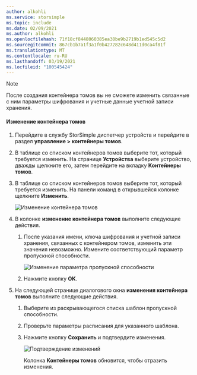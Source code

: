 ```yaml
---
author: alkohli
ms.service: storsimple
ms.topic: include
ms.date: 02/09/2021
ms.author: alkohli
ms.openlocfilehash: 71f18cf8448060385ea38be9b2719b1ed545c5d2
ms.sourcegitcommit: 867cb1b7a1f3a1f0b427282c648d411d0ca4f81f
ms.translationtype: MT
ms.contentlocale: ru-RU
ms.lasthandoff: 03/19/2021
ms.locfileid: "100545424"
---
```

> [!NOTE] 
> После создания контейнера томов вы не сможете изменить связанные с ним параметры шифрования и учетные данные учетной записи хранения.

#### <a name="to-modify-a-volume-container"></a>Изменение контейнера томов

1. Перейдите в службу StorSimple диспетчер устройств и перейдите в раздел **управление > контейнеры томов**.

2. В таблице со списком контейнеров томов выберите тот, который требуется изменить. На странице **Устройства** выберите устройство, дважды щелкните его, затем перейдите на вкладку **Контейнеры томов**.

3. В таблице со списком контейнеров томов выберите тот, который требуется изменить. На панели команд в открывшейся колонке щелкните **Изменить**.

    ![Изменение контейнера томов](./media/storsimple-8000-modify-volume-container/modify-volume-container-01.png)

4. В колонке **изменение контейнера томов** выполните следующие действия.
   
   1. После указания имени, ключа шифрования и учетной записи хранения, связанных с контейнером томов, изменить эти значения невозможно. Измените соответствующий параметр пропускной способности.<!--STEPS NEED WORK. Updated screen doesn't show alternative to Unlimited or subsequent steps if they customize bandwidth. Can we talk them through this (briefly)?-->
      
       ![Изменение параметра пропускной способности](./media/storsimple-8000-modify-volume-container/modify-volume-container-02.png)<!--New graphic based on: modify-volume-container-bw-setting.png-->

   1.  Нажмите кнопку **OK**.<!--If they choose Custom, do they still click OK, or are there more steps?-->

5. На следующей странице диалогового окна **изменения контейнера томов** выполните следующие действия.<!--This step happens only if they choose Custom bandwidth? Are the steps similar to those in "Add volume container," step 3f, above?"-->
   
   1. Выберите из раскрывающегося списка шаблон пропускной способности.
   1. Проверьте параметры расписания для указанного шаблона.
   1. Нажмите кнопку **Сохранить** и подтвердите изменения.
      
       ![Подтверждение изменений](./media/storsimple-8000-modify-volume-container/modify-volume-container-03.png)

      Колонка **Контейнеры томов** обновится, чтобы отразить изменения.
